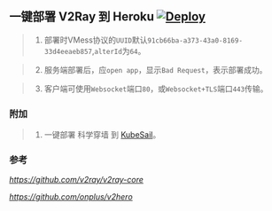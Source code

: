## 一键部署 V2Ray 到 Heroku  [![Deploy](https://www.herokucdn.com/deploy/button.png)](https://heroku.com/deploy)

> 1. 部署时VMess协议的`UUID`默认`91cb66ba-a373-43a0-8169-33d4eeaeb857`,`alterId`为`64`。

> 2. 服务端部署后，应`open app`，显示`Bad Request`，表示部署成功。

> 3. 客户端可使用`Websocket`端口`80`，或`Websocket+TLS`端口`443`传输。

### 附加

> 1. 一键部署 科学穿墙 到 [KubeSail](https://kubesail.com/template/kaixuan1115/v2ray-heroku/)。

### 参考 
*https://github.com/v2ray/v2ray-core*

*https://github.com/onplus/v2hero*
